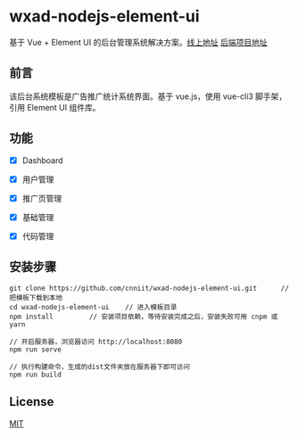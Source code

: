 # wxad-nodejs-element-ui


基于 Vue + Element UI 的后台管理系统解决方案。[线上地址](http://vue.npmjs.top/) [后端项目地址](https://github.com/cnniit/wxad-nodejs-express)



## 前言

该后台系统模板是广告推广统计系统界面。基于 vue.js，使用 vue-cli3 脚手架，引用 Element UI 组件库。

## 功能

-   [x] Dashboard
-   [x] 用户管理
-   [x] 推广页管理
-   [x] 基础管理
-   [x] 代码管理


## 安装步骤

```
git clone https://github.com/cnniit/wxad-nodejs-element-ui.git      // 把模板下载到本地
cd wxad-nodejs-element-ui    // 进入模板目录
npm install         // 安装项目依赖，等待安装完成之后，安装失败可用 cnpm 或 yarn

// 开启服务器，浏览器访问 http://localhost:8080
npm run serve

// 执行构建命令，生成的dist文件夹放在服务器下即可访问
npm run build
```

## License

[MIT](https://github.com/cnniit/wxad-nodejs-element-ui/blob/master/LICENSE)
